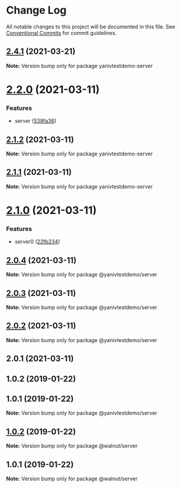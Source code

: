 # Change Log

All notable changes to this project will be documented in this file.
See [Conventional Commits](https://conventionalcommits.org) for commit guidelines.

## [2.4.1](https://github.com/YanivD/yarn-workspaces-example/compare/yanivtestdemo-server@2.4.0...yanivtestdemo-server@2.4.1) (2021-03-21)

**Note:** Version bump only for package yanivtestdemo-server





# [2.2.0](https://github.com/YanivD/yarn-workspaces-example/compare/yanivtestdemo-server@2.1.2...yanivtestdemo-server@2.2.0) (2021-03-11)


### Features

* server ([538fa36](https://github.com/YanivD/yarn-workspaces-example/commit/538fa36))





## [2.1.2](https://github.com/YanivD/yarn-workspaces-example/compare/yanivtestdemo-server@2.1.1...yanivtestdemo-server@2.1.2) (2021-03-11)

**Note:** Version bump only for package yanivtestdemo-server





## [2.1.1](https://github.com/YanivD/yarn-workspaces-example/compare/yanivtestdemo-server@2.1.0...yanivtestdemo-server@2.1.1) (2021-03-11)

**Note:** Version bump only for package yanivtestdemo-server





# [2.1.0](https://github.com/YanivD/yarn-workspaces-example/compare/yanivtestdemo-server@2.0.12...yanivtestdemo-server@2.1.0) (2021-03-11)


### Features

* server0 ([22fb234](https://github.com/YanivD/yarn-workspaces-example/commit/22fb234))





## [2.0.4](https://github.com/YanivD/yarn-workspaces-example/compare/@yanivtestdemo/server@2.0.3...@yanivtestdemo/server@2.0.4) (2021-03-11)

**Note:** Version bump only for package @yanivtestdemo/server





## [2.0.3](https://github.com/YanivD/yarn-workspaces-example/compare/@yanivtestdemo/server@2.0.2...@yanivtestdemo/server@2.0.3) (2021-03-11)

**Note:** Version bump only for package @yanivtestdemo/server





## [2.0.2](https://github.com/YanivD/yarn-workspaces-example/compare/@yanivtestdemo/server@2.0.1...@yanivtestdemo/server@2.0.2) (2021-03-11)

**Note:** Version bump only for package @yanivtestdemo/server





## 2.0.1 (2021-03-11)



## 1.0.2 (2019-01-22)



## 1.0.1 (2019-01-22)

**Note:** Version bump only for package @yanivtestdemo/server





## [1.0.2](https://github.com/benawad/yarn-workspaces-example/compare/v1.0.1...v1.0.2) (2019-01-22)

**Note:** Version bump only for package @walnut/server





## 1.0.1 (2019-01-22)

**Note:** Version bump only for package @walnut/server
